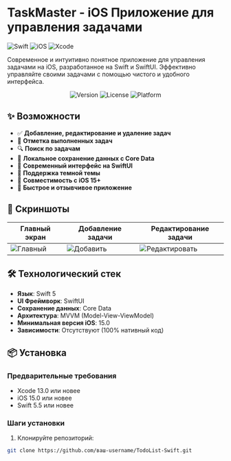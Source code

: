 # TaskMaster - iOS Приложение для управления задачами

![Swift](https://img.shields.io/badge/Swift-5.0-orange.svg)
![iOS](https://img.shields.io/badge/iOS-15.0+-blue.svg)
![Xcode](https://img.shields.io/badge/Xcode-13.0+-blue.svg)

Современное и интуитивно понятное приложение для управления задачами на iOS, разработанное на Swift и SwiftUI. Эффективно управляйте своими задачами с помощью чистого и удобного интерфейса.

<p align="center">
  <img src="https://img.shields.io/badge/Версия-1.0.0-green.svg" alt="Version">
  <img src="https://img.shields.io/badge/Лицензия-MIT-lightgrey.svg" alt="License">
  <img src="https://img.shields.io/badge/Платформа-iOS-lightblue.svg" alt="Platform">
</p>

## ✨ Возможности

- ✅ **Добавление, редактирование и удаление задач**
- 🎯 **Отметка выполненных задач**
- 🔍 **Поиск по задачам**
- 💾 **Локальное сохранение данных с Core Data**
- 🎨 **Современный интерфейс на SwiftUI**
- 🌙 **Поддержка темной темы**
- 📱 **Совместимость с iOS 15+**
- 🚀 **Быстрое и отзывчивое приложение**

## 📸 Скриншоты

| Главный экран | Добавление задачи | Редактирование задачи |
|---------------|-------------------|-----------------------|
| ![Главный](https://via.placeholder.com/300x600/4A90E2/FFFFFF?text=Список+задач) | ![Добавить](https://via.placeholder.com/300x600/50C878/FFFFFF?text=Добавить+задачу) | ![Редактировать](https://via.placeholder.com/300x600/FF9500/FFFFFF?text=Редактировать) |

## 🛠️ Технологический стек

- **Язык**: Swift 5
- **UI Фреймворк**: SwiftUI
- **Сохранение данных**: Core Data
- **Архитектура**: MVVM (Model-View-ViewModel)
- **Минимальная версия iOS**: 15.0
- **Зависимости**: Отсутствуют (100% нативный код)

## 📦 Установка

### Предварительные требования
- Xcode 13.0 или новее
- iOS 15.0 или новее
- Swift 5.5 или новее

### Шаги установки
1. Клонируйте репозиторий:
```bash
git clone https://github.com/ваш-username/TodoList-Swift.git
